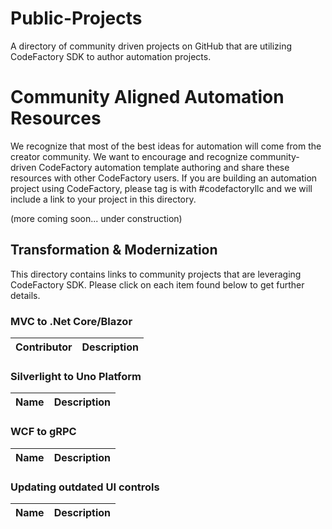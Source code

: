 # Public-Projects
A directory of community driven projects on GitHub that are utilizing CodeFactory SDK to author automation projects. 

# Community Aligned Automation Resources
We recognize that most of the best ideas for automation will come from the creator community. We want to encourage and recognize community-driven CodeFactory automation template authoring and share these resources with other CodeFactory users. If you are building an automation project using CodeFactory, please tag is with #codefactoryllc and we will include a link to your project in this directory.

(more coming soon... under construction)

## Transformation & Modernization
This directory contains links to community projects that are leveraging CodeFactory SDK.  Please click on each item found below to get further details.

### MVC to .Net Core/Blazor
Contributor | Description 
-----|------- 

### Silverlight to Uno Platform
Name | Description 
-----|-------

### WCF to gRPC
Name | Description 
-----|-------

### Updating outdated UI controls 
Name | Description 
-----|-------
